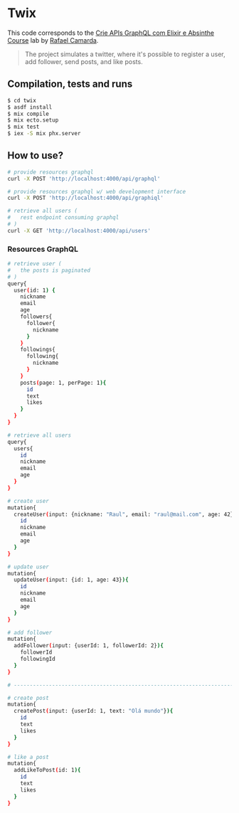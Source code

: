 # Twix

This code corresponds to the [Crie APIs GraphQL com Elixir e Absinthe Course](https://www.udemy.com/course/elixir-graphql) lab by [Rafael Camarda](https://cursos.rafaelcamarda.com/).

> The project simulates a twitter, where it's possible to register a user, add follower, send posts, and like posts.

## Compilation, tests and runs

```bash
$ cd twix
$ asdf install
$ mix compile
$ mix ecto.setup
$ mix test
$ iex -S mix phx.server
```

## How to use?

```bash
# provide resources graphql
curl -X POST 'http://localhost:4000/api/graphql'

# provide resources graphql w/ web development interface
curl -X POST 'http://localhost:4000/api/graphiql'

# retrieve all users (
#   rest endpoint consuming graphql
# )
curl -X GET 'http://localhost:4000/api/users'
```

### Resources GraphQL

```bash
# retrieve user (
#   the posts is paginated
# )
query{
  user(id: 1) {
    nickname
    email
    age
    followers{
      follower{
        nickname
      }
    }
    followings{
      following{
        nickname
      }
    }
    posts(page: 1, perPage: 1){
      id
      text
      likes
    }
  }
}

# retrieve all users
query{
  users{
    id
    nickname
    email
    age
  }
}

# create user
mutation{
  createUser(input: {nickname: "Raul", email: "raul@mail.com", age: 42}){
    id
    nickname
    email
    age
  }
}

# update user
mutation{
  updateUser(input: {id: 1, age: 43}){
    id
    nickname
    email
    age
  }
}

# add follower
mutation{
  addFollower(input: {userId: 1, followerId: 2}){
    followerId
    followingId
  }
}

# -----------------------------------------------------------------------------

# create post
mutation{
  createPost(input: {userId: 1, text: "Olá mundo"}){
    id
    text
    likes
  }
}

# like a post
mutation{
  addLikeToPost(id: 1){
    id
    text
    likes
  }
}
```
